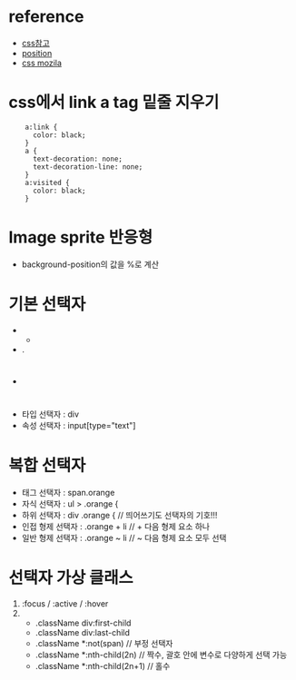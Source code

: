 # reference
- [css참고](https://poiemaweb.com/css3-syntax)
- [position](https://creamilk88.tistory.com/197)
- [css mozila](https://developer.mozilla.org/en-US/docs/Web/CSS/gradient/linear-gradient)

# css에서 link a tag 밑줄 지우기
```
    a:link {
      color: black;
    }
    a {
      text-decoration: none;
      text-decoration-line: none;
    }
    a:visited {
      color: black;
    }
```

# Image sprite 반응형
- background-position의 값을 %로 계산

# 기본 선택자
- *
- .
- #
- 타입 선택자 : div
- 속성 선택자 : input[type="text"]

# 복합 선택자
- 태그 선택자 : span.orange
- 자식 선택자 : ul > .orange {
- 하위 선택자 : div .orange { // 띄어쓰기도 선택자의 기호!!!
- 인접 형제 선택자 : .orange + li // + 다음 형제 요소 하나
- 일반 형제 선택자 : .orange ~ li // ~ 다음 형제 요소 모두 선택

# 선택자 가상 클래스
1. :focus / :active / :hover
2. 
    - .className div:first-child
    - .className div:last-child
    - .className *:not(span) // 부정 선택자
    - .className *:nth-child(2n) // 짝수, 괄호 안에 변수로 다양하게 선택 가능
    - .className *:nth-child(2n+1) // 홀수

